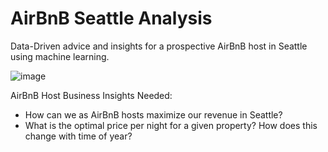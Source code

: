 # AirBnB Seattle Analysis
Data-Driven advice and insights for a prospective AirBnB host in Seattle using machine learning.

![image](https://user-images.githubusercontent.com/26237520/120263029-415bde00-c2de-11eb-9ed4-fc4d1b74f343.png)

AirBnB Host Business Insights Needed: 
- How can we as AirBnB hosts maximize our revenue in Seattle? 
- What is the optimal price per night for a given property? How does this change with time of year? 


